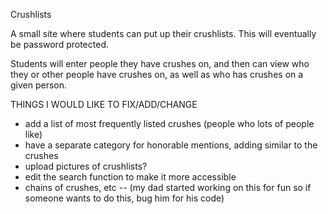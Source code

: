 Crushlists

A small site where students can put up their crushlists.  This will eventually be password protected.

Students will enter people they have crushes on, and then can view who they or other people have crushes on, as well as who has crushes on a given person.


THINGS I WOULD LIKE TO FIX/ADD/CHANGE
<ul>
<li>add a list of most frequently listed crushes (people who lots of people like)</li>
<li>have a separate category for honorable mentions, adding similar to the crushes</li>
<li>upload pictures of crushlists?</li>
<li>edit the search function to make it more accessible</li>
<li>chains of crushes, etc -- (my dad started working on this for fun so if someone wants to do this, bug him for his code)</li>
</ul>